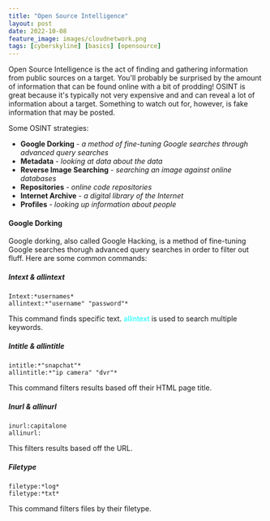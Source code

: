 ```yaml
---
title: "Open Source Intelligence"
layout: post
date: 2022-10-08
feature_image: images/cloudnetwork.png
tags: [cyberskyline] [basics] [opensource]
---
```

Open Source Intelligence is the act of finding and gathering information from public sources on a target. You'll probably be surprised by the amount of information that can be found online with a bit of prodding! OSINT is great because it's typically not very expensive and and can reveal a lot of information about a target. Something to watch out for, however, is fake information that may be posted.
<!--more-->

Some OSINT strategies:
- **Google Dorking** - *a method of fine-tuning Google searches through advanced query searches*
- **Metadata** - *looking at data about the data*
- **Reverse Image Searching** - *searching an image against online databases*
- **Repositories** - *online code repositories*
- **Internet Archive** - *a digital library of the Internet*
- **Profiles** - *looking up information about people*

#### Google Dorking
Google dorking, also called Google Hacking, is a method of fine-tuning Google searches thorugh advanced query searches in order to filter out fluff. Here are some common commands: 

##### Intext & allintext
```
Intext:*usernames*
allintext:*"username" "password"*
```
This command finds specific text. <span style = "color:aqua;">allintext</span> is used to search multiple keywords. 

##### Intitle & allintitle
```
intitle:*"snapchat"*
allintitle:*"ip camera" "dvr"*
```
This command filters results based off their HTML page title. 

##### Inurl & allinurl
```
inurl:capitalone
allinurl:
```
This filters results based off the URL.

##### Filetype 
```
filetype:*log*
filetype:*txt*
```
This command filters files by their filetype. 
